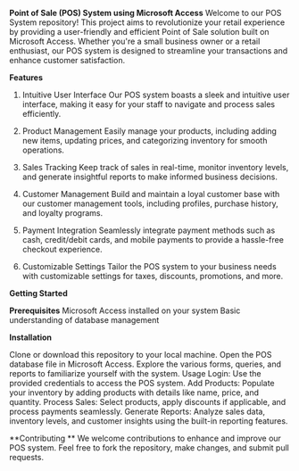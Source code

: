 **Point of Sale (POS) System using Microsoft Access**
Welcome to our POS System repository! This project aims to revolutionize your retail experience by providing a user-friendly and efficient Point of Sale solution built on Microsoft Access. Whether you're a small business owner or a retail enthusiast, our POS system is designed to streamline your transactions and enhance customer satisfaction.

**Features**
1. Intuitive User Interface
Our POS system boasts a sleek and intuitive user interface, making it easy for your staff to navigate and process sales efficiently.

2. Product Management
Easily manage your products, including adding new items, updating prices, and categorizing inventory for smooth operations.

3. Sales Tracking
Keep track of sales in real-time, monitor inventory levels, and generate insightful reports to make informed business decisions.

4. Customer Management
Build and maintain a loyal customer base with our customer management tools, including profiles, purchase history, and loyalty programs.

5. Payment Integration
Seamlessly integrate payment methods such as cash, credit/debit cards, and mobile payments to provide a hassle-free checkout experience.

6. Customizable Settings
Tailor the POS system to your business needs with customizable settings for taxes, discounts, promotions, and more.

**Getting Started**

**Prerequisites**
Microsoft Access installed on your system
Basic understanding of database management

**Installation**

Clone or download this repository to your local machine.
Open the POS database file in Microsoft Access.
Explore the various forms, queries, and reports to familiarize yourself with the system.
Usage
Login: Use the provided credentials to access the POS system.
Add Products: Populate your inventory by adding products with details like name, price, and quantity.
Process Sales: Select products, apply discounts if applicable, and process payments seamlessly.
Generate Reports: Analyze sales data, inventory levels, and customer insights using the built-in reporting features.

**Contributing
**
We welcome contributions to enhance and improve our POS system. Feel free to fork the repository, make changes, and submit pull requests.
